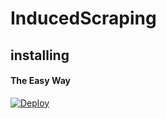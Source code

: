 # InducedScraping


## installing

#### The Easy Way

[![Deploy](https://www.herokucdn.com/deploy/button.svg)](https://heroku.com/deploy)


